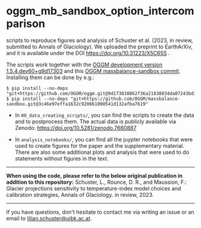# oggm_mb_sandbox_option_intercomparison

scripts to reproduce figures and analysis of Schuster et al. (2023, in review, submitted to Annals of Glaciology). We uploaded the preprint to EarthArXiv, and it is available under the DOI https://doi.org/10.31223/X5C65S .

The scripts work together with the [OGGM development version 1.5.4.dev60+g9d17303](https://github.com/OGGM/oggm/commit/9d173038862f36a21838034da07243bd189ef2d0) and this [OGGM massbalance-sandbox commit](https://github.com/OGGM/massbalance-sandbox/tree/3c46e97effa1632c920661000541d132afba7619). Installing them can be done by e.g.:

    $ pip install --no-deps "git+https://github.com/OGGM/oggm.git@9d173038862f36a21838034da07243bd189ef2d0"
    $ pip install --no-deps "git+https://github.com/OGGM/massbalance-sandbox.git@3c46e97effa1632c920661000541d132afba7619"

- In `00_data_creating_scripts/`, you can find the scripts to create the data and to postprocess them. The actual data is publicly available via Zenodo: https://doi.org/10.5281/zenodo.7660887

- In `analysis_notebooks/`, you can find all the juypter notebooks that were used to create figures for the paper and the supplementary material. There are also some additional plots and analysis that were used to do statements without figures in the text. 


---
**When using the code, please refer to the below original publication in addition to this repository:**
Schuster, L., Rounce, D. R., and Maussion, F.: Glacier projections sensitivity to temperature-index model choices and calibration strategies, Annals of Glaciology. in review, 2023. 

---

If you have questions, don't hesitate to contact me via writing an issue or an email to lilian.schuster@uibk.ac.at. 